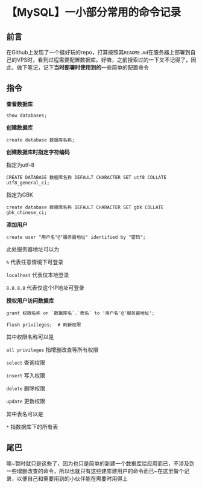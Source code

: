 # 【MySQL】一小部分常用的命令记录

## 前言

在Github上发现了一个挺好玩的repo，打算按照其`README.md`在服务器上部署到自己的VPS时，看到过程需要配置数据库。好嘛，之前搜索过的一下又不记得了，因此，做下笔记，记下**当时部署时使用到的**一些简单的配置命令

## 指令

**查看数据库**

```
show databases;
```

**创建数据库**

```
create database 数据库名称;
```

**创建数据库时指定字符编码**

指定为utf-8

```
CREATE DATABASE 数据库名称 DEFAULT CHARACTER SET utf8 COLLATE utf8_general_ci;
```

指定为GBK

```
create database 数据库名称 DEFAULT CHARACTER SET gbk COLLATE gbk_chinese_ci;
```

**添加用户**

```
create user "用户名"@"服务器地址" identified by "密码";
```

此处服务器地址可以为

`%` 代表任意情境下可登录

`localhost` 代表仅本地登录

`8.8.8.8` 代表仅这个IP地址可登录

**授权用户访问数据库**

```
grant 权限名称 on `数据库名`.`表名` to '用户名'@'服务器地址';

flush privileges;  # 刷新权限
```

其中权限名称可以是

`all privileges`  指增删改查等所有权限

`select` 查询权限

`insert` 写入权限

`delete` 删除权限

`update` 更新权限

其中表名可以是

`*` 指数据库下的所有表

## 尾巴

嘛~暂时就只是这些了，因为也只是简单的新建一个数据库给应用而已，不涉及到一些增删改查的命令，所以也就只有这些建库建用户的命令而已~在这里做个记录，以便自己和需要用到的小伙伴能在需要时用得上